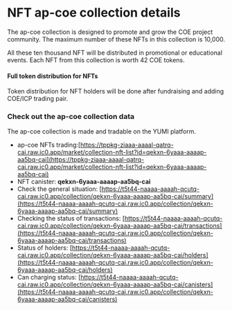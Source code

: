 # NFT ap-coe collection details

The ap-coe collection is designed to promote and grow the COE project community. The maximum number of these NFTs in this collection is 10,000.

All these ten thousand NFT will be distributed in promotional or educational events. Each NFT from this collection is worth 42 COE tokens.

#### Full token distribution for NFTs

Token distribution for NFT holders will be done after fundraising and adding COE/ICP trading pair.

### Check out the ap-coe collection data

The ap-coe collection is made and tradable on the YUMI platform.

* ap-coe NFTs trading:[https://tppkg-ziaaa-aaaal-qatrq-cai.raw.ic0.app/market/collection-nft-list?id=qekxn-6yaaa-aaaap-aa5bq-cai](https://tppkg-ziaaa-aaaal-qatrq-cai.raw.ic0.app/market/collection-nft-list?id=qekxn-6yaaa-aaaap-aa5bq-cai)
* NFT canister: **qekxn-6yaaa-aaaap-aa5bq-cai**
* Check the general situation: [https://t5t44-naaaa-aaaah-qcutq-cai.raw.ic0.app/collection/qekxn-6yaaa-aaaap-aa5bq-cai/summary](https://t5t44-naaaa-aaaah-qcutq-cai.raw.ic0.app/collection/qekxn-6yaaa-aaaap-aa5bq-cai/summary)
* Checking the status of transactions: [https://t5t44-naaaa-aaaah-qcutq-cai.raw.ic0.app/collection/qekxn-6yaaa-aaaap-aa5bq-cai/transactions](https://t5t44-naaaa-aaaah-qcutq-cai.raw.ic0.app/collection/qekxn-6yaaa-aaaap-aa5bq-cai/transactions)
* Status of holders: [https://t5t44-naaaa-aaaah-qcutq-cai.raw.ic0.app/collection/qekxn-6yaaa-aaaap-aa5bq-cai/holders](https://t5t44-naaaa-aaaah-qcutq-cai.raw.ic0.app/collection/qekxn-6yaaa-aaaap-aa5bq-cai/holders)
* Can charging status: [https://t5t44-naaaa-aaaah-qcutq-cai.raw.ic0.app/collection/qekxn-6yaaa-aaaap-aa5bq-cai/canisters](https://t5t44-naaaa-aaaah-qcutq-cai.raw.ic0.app/collection/qekxn-6yaaa-aaaap-aa5bq-cai/canisters)
